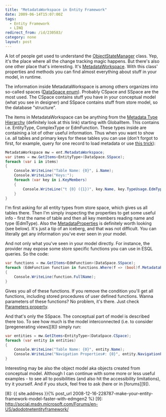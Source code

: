 ```yaml
---
title: "MetadataWorkspace in Entity Framework"
date: 2009-06-14T15:07:00Z
tags:
  - Entity Framework
  - LINQ
redirect_from: /id/230583/
category: none
layout: post
---
```

A lot of people get used to understand the [ObjectStateManager][1] class. Yep, it's the place where all the change tracking magic happens. But there's also one other place that's interesting. It's [MetadataWorkspace][2]. With this class' properties and methods you can find almost everything about stuff in your model, in runtime.

The information inside MetadataWorkspace is among others organizes into so-called spaces ([DataSpace enum][3]). Probably CSpace and SSpace are the most used. The CSpace contains stuff you have in your conceptual model (what you see in designer) and SSpace contains stuff from store model, so the database "structure".

The items in MetadataWorkspace can be anything from the [Metadata Type Hierarchy][4] (definitely look at this link) starting with GlobalItem. This contains i.e. EntityType, ComplexType or EdmFunction. These types inside are containing a lot of other useful information. Thus when you want to show i.e. all tables and primary keys for these tables you can use (don't forgot to first, for example, query for one record to load metadata or use [this trick][5]):

```csharp
MetadataWorkspace mw = ent.MetadataWorkspace;
var items = mw.GetItems<EntityType>(DataSpace.SSpace);
foreach (var i in items)
{
    Console.WriteLine("Table Name: {0}", i.Name);
    Console.WriteLine("Keys:");
    foreach (var key in i.KeyMembers)
    {
        Console.WriteLine("t {0} ({1})", key.Name, key.TypeUsage.EdmType.FullName);
    }
}
```

I'm first asking for all entity types from store space, which gives us all tables there. Then I'm simply inspecting the properties to get some useful info - first the name of table and then all key members reading name and type (EdmType). Also the [MetadataProperties][6] is definitely worth looking (see below). It's just a tip of an iceberg, and that was not difficult. You can literally get any information you've ever seen in your model.

And not only what you've seen in your model directly. For instance, the provider may expose some store specific functions you can use in ESQL queries. So the code:

```csharp
var functions = mw.GetItems<EdmFunction>(DataSpace.SSpace);
foreach (EdmFunction function in functions.Where(f => (bool)f.MetadataProperties["BuiltInAttribute"].Value))
{
    Console.WriteLine(function.FullName);
}
```

Gives you all of these functions. If you remove the condition you'll get all functions, including stored procedures of user defined functions. Wanna parameters of these functions? No problem, it's there. Just check [Parameters property][7].

And that's only the SSpace. The conceptual part of model is described there too. To see how much is the model interconnected (i.e. to consider [pregenerating views][8]) simply run:

```csharp
var entities = mw.GetItems<EntityType>(DataSpace.CSpace);
foreach (var entity in entities)
{
    Console.WriteLine("Table Name: {0}", entity.Name);
    Console.WriteLine("Navigation Properties#: {0}", entity.NavigationProperties.Count);
}
```

Interesting may be also the object model aka objects created from conceptual model. Although I can continue with some more or less useful examples - to see all to posibilities (and also hit the accessibility limitations), try it yourself. And if you stuck, feel free to ask (here or in [forums][9]).

[1]: http://msdn.microsoft.com/en-us/library/system.data.objects.objectstatemanager.aspx
[2]: http://msdn.microsoft.com/en-us/library/system.data.metadata.edm.metadataworkspace.aspx
[3]: http://msdn.microsoft.com/en-us/library/system.data.metadata.edm.dataspace.aspx
[4]: http://msdn.microsoft.com/en-us/library/bb399772.aspx
[5]: http://thedatafarm.com/blog/data-access/quick-trick-for-forcing-metadataworkspace-itemcollections-to-load/
[6]: http://msdn.microsoft.com/en-us/library/system.data.metadata.edm.metadataitem.metadataproperties.aspx
[7]: http://msdn.microsoft.com/en-us/library/system.data.metadata.edm.edmfunction.parameters.aspx
[8]: {{ site.address }}{% post_url 2008-12-16-228787-make-your-entity-framework-model-faster-with-edmgen2 %}
[9]: http://social.msdn.microsoft.com/Forums/en-US/adodotnetentityframework/
